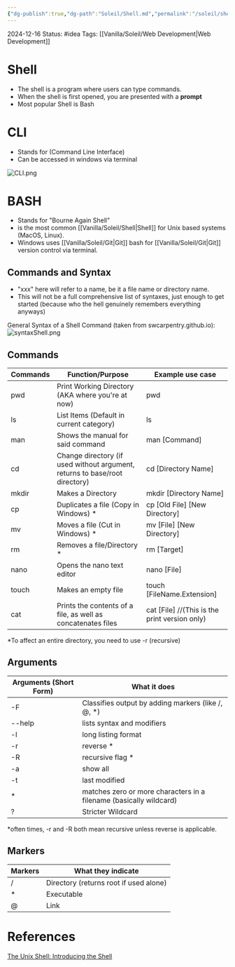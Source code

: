 ```yaml
---
{"dg-publish":true,"dg-path":"Soleil/Shell.md","permalink":"/soleil/shell/","created":"2024-12-17T18:43:59.682+08:00","updated":"2024-12-17T15:47:45.668+08:00"}
---
```


2024-12-16
Status: #idea
Tags: [[Vanilla/Soleil/Web Development\|Web Development]]
# Shell
- The shell is a program where users can type commands.
- When the shell is first opened, you are presented with a **prompt**
- Most popular Shell is Bash
# CLI
- Stands for (Command Line Interface)
- Can be accessed in windows via terminal

![CLI.png](/img/user/Vanilla/Files/CLI.png)
# BASH

- Stands for "Bourne Again Shell"
- is the most common [[Vanilla/Soleil/Shell\|Shell]] for Unix based systems (MacOS, Linux).
- Windows uses [[Vanilla/Soleil/Git\|Git]] bash for [[Vanilla/Soleil/Git\|Git]] version control via terminal.

## Commands and Syntax

- "xxx" here will refer to a name, be it a file name or directory name.
- This will not be a full comprehensive list of syntaxes, just enough to get started (because who the hell genuinely remembers everything anyways)


General Syntax of a Shell Command (taken from swcarpentry.github.io):
![syntaxShell.png](/img/user/Vanilla/Files/syntaxShell.png)


## Commands 
| Commands | Function/Purpose                                                            | Example use case                              |
| -------- | --------------------------------------------------------------------------- | --------------------------------------------- |
| pwd      | Print Working Directory (AKA where you're at now)                           | pwd                                           |
| ls       | List Items (Default in current category)                                    | ls                                            |
| man      | Shows the manual for said command                                           | man [Command]                                 |
| cd       | Change directory (if used without argument, returns to base/root directory) | cd [Directory Name]                           |
| mkdir    | Makes a Directory                                                           | mkdir [Directory Name]                        |
| cp       | Duplicates a file (Copy in Windows) *                                       | cp [Old File] [New Directory]                 |
| mv       | Moves a file (Cut in Windows) *                                             | mv [File] [New Directory]                     |
| rm       | Removes a file/Directory *                                                  | rm [Target]                                   |
| nano     | Opens the nano text editor                                                  | nano [File]                                   |
| touch    | Makes an empty file                                                         | touch [FileName.Extension]                    |
| cat      | Prints the contents of a file, as well as concatenates files                | cat [File] //(This is the print version only) |

*To affect an entire directory, you need to use -r (recursive)

## Arguments

| Arguments (Short Form) | What it does                                                       |
| ---------------------- | ------------------------------------------------------------------ |
| -F                     | Classifies output by adding markers (like /, @, *)                 |
| --help                 | lists syntax and modifiers                                         |
| -l                     | long listing format                                                |
| -r                     | reverse *                                                          |
| -R                     | recursive flag *                                                   |
| -a                     | show all                                                           |
| -t                     | last modified                                                      |
| *                      | matches zero or more characters in a filename (basically wildcard) |
| ?                      | Stricter Wildcard                                                  |

*often times, -r and -R both mean recursive unless reverse is applicable.
## Markers

| Markers | What they indicate                     |
| ------- | -------------------------------------- |
| /       | Directory (returns root if used alone) |
| *       | Executable                             |
| @       | Link                                   |


# References
[The Unix Shell: Introducing the Shell](https://swcarpentry.github.io/shell-novice/01-intro.html)